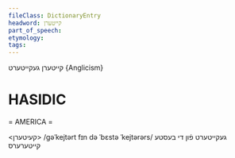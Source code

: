 ```yaml
---
fileClass: DictionaryEntry
headword: קייטערן
part_of_speech: 
etymology: 
tags: 
---
```

קייטערן
געקייטערט
{Anglicism}

HASIDIC
=======
= AMERICA = 

<קעיטערן>
/gəˈkejtərt fɪn də ˈbɛstə ˈkejtərərs/ געקייטערט פֿון די בעסטע קייטערערס